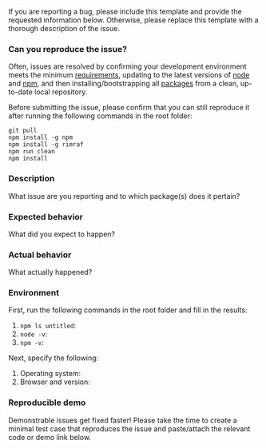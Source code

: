 If you are reporting a bug, please include this template and provide the requested information below. Otherwise, please replace this template with a thorough description of the issue.

### Can you reproduce the issue?

Often, issues are resolved by confirming your development environment meets the minimum [requirements](../README.md#Requirements), updating to the latest versions of [node](https://nodejs.org) and [npm](https://www.npmjs.com/package/npm), and then installing/bootstrapping all [packages](./packages) from a clean, up-to-date local repository.

Before submitting the issue, please confirm that you can still reproduce it after running the following commands in the root folder:

```
git pull
npm install -g npm
npm install -g rimraf
npm run clean
npm install
```

### Description

What issue are you reporting and to which package(s) does it pertain?

### Expected behavior

What did you expect to happen?

### Actual behavior

What actually happened?

### Environment

First, run the following commands in the root folder and fill in the results:

1. `npm ls untitled`: 
2. `node -v`: 
3. `npm -v`: 

Next, specify the following:

1. Operating system: 
2. Browser and version: 

### Reproducible demo

Demonstrable issues get fixed faster! Please take the time to create a minimal test case that reproduces the issue and paste/attach the relevant code or demo link below.